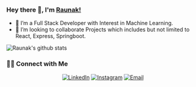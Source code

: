 ### Hey there 👋, I'm [Raunak!](http://raunak222.github.io/)


- 🌱 I’m a Full Stack Developer with Interest in Machine Learning. 
- 👯 I’m looking to collaborate Projects which includes but not limited to  React, Express, Springboot.

![Raunak's github stats](https://github-readme-stats.vercel.app/api?username=raunak222&theme=tokyonight&show_icons=true&hide=[%22issues%22])

<h3> 🤝🏻 Connect with Me </h3>

<p align="center">
<a href="https://www.linkedin.com/in/raunak-sarada/"><img alt="LinkedIn" src="https://img.shields.io/badge/LinkedIn-Raunak%20Sarada-blue?style=flat-square&logo=linkedin"></a>
<a href="https://www.instagram.com/raunak1999/"><img alt="Instagram" src="https://img.shields.io/badge/Instagram-raunak1999-blue?style=flat-square&logo=instagram"></a>
<a href="mailto:raunaksarda222@gmail.com"><img alt="Email" src="https://img.shields.io/badge/Email-raunaksarda222@gmail.com-blue?style=flat-square&logo=gmail"></a>


